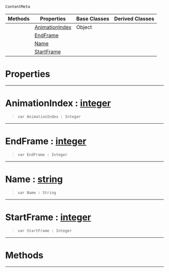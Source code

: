  `ContentMeta`

|Methods|Properties|Base Classes|Derived Classes|
|---|---|---|---|
| |[ AnimationIndex](https://github.com/PlasmaEngine/PlasmaDocs/tree/master/docs/C%2B%2B/code_reference/class_reference/animationclip.markdown#animationindex-plasma-engi)|Object| |
| |[ EndFrame](https://github.com/PlasmaEngine/PlasmaDocs/tree/master/docs/C%2B%2B/code_reference/class_reference/animationclip.markdown#endframe-plasma-engine-doc)| | |
| |[ Name](https://github.com/PlasmaEngine/PlasmaDocs/tree/master/docs/C%2B%2B/code_reference/class_reference/animationclip.markdown#name-plasma-engine-documen)| | |
| |[ StartFrame](https://github.com/PlasmaEngine/PlasmaDocs/tree/master/docs/C%2B%2B/code_reference/class_reference/animationclip.markdown#startframe-plasma-engine-d)| | |


 #  Properties


---  
 #  AnimationIndex : [integer](https://github.com/PlasmaEngine/PlasmaDocs/tree/master/docs/C%2B%2B/code_reference/lightning_base_types/integer.markdown)

> 
> ``` lang=cpp, name=Lightning
> var AnimationIndex : Integer


---  
 #  EndFrame : [integer](https://github.com/PlasmaEngine/PlasmaDocs/tree/master/docs/C%2B%2B/code_reference/lightning_base_types/integer.markdown)

> 
> ``` lang=cpp, name=Lightning
> var EndFrame : Integer


---  
 #  Name : [string](https://github.com/PlasmaEngine/PlasmaDocs/tree/master/docs/C%2B%2B/code_reference/lightning_base_types/string.markdown)

> 
> ``` lang=cpp, name=Lightning
> var Name : String


---  
 #  StartFrame : [integer](https://github.com/PlasmaEngine/PlasmaDocs/tree/master/docs/C%2B%2B/code_reference/lightning_base_types/integer.markdown)

> 
> ``` lang=cpp, name=Lightning
> var StartFrame : Integer


---  
 #  Methods


---  
 

 